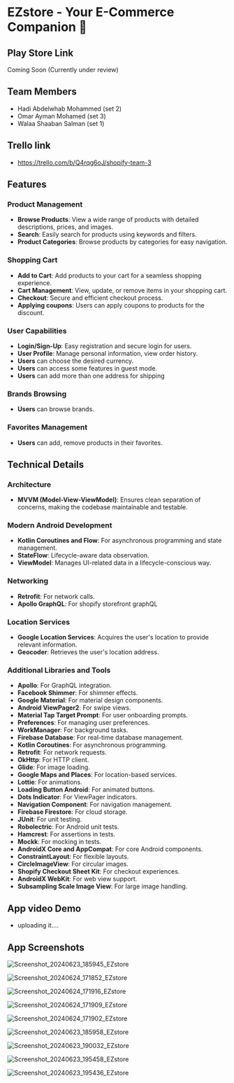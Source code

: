 # EZstore  - Your E-Commerce Companion 🛒

## Play Store Link
Coming Soon (Currently under review)

## Team Members
   - Hadi Abdelwhab Mohammed     (set 2)
   - Omar Ayman Mohamed          (set 3)
   - Walaa Shaaban Salman        (set 1)
## Trello link
- https://trello.com/b/Q4rqg6oJ/shopify-team-3

## Features

### Product Management
- **Browse Products**: View a wide range of products with detailed descriptions, prices, and images.
- **Search**: Easily search for products using keywords and filters.
- **Product Categories**: Browse products by categories for easy navigation.

### Shopping Cart
- **Add to Cart**: Add products to your cart for a seamless shopping experience.
- **Cart Management**: View, update, or remove items in your shopping cart.
- **Checkout**: Secure and efficient checkout process.
- **Applying coupons**: Users can apply coupons to products for the discount.

### User Capabilities
- **Login/Sign-Up**: Easy registration and secure login for users.
- **User Profile**: Manage personal information, view order history.
- **Users** can choose the desired currency.
- **Users** can access some features in guest mode.
- **Users** can add more than one address for shipping

### Brands Browsing
- **Users** can browse brands.

### Favorites Management
- **Users** can add, remove products in their favorites.



## Technical Details

### Architecture
- **MVVM (Model-View-ViewModel)**: Ensures clean separation of concerns, making the codebase maintainable and testable.

### Modern Android Development
- **Kotlin Coroutines and Flow**: For asynchronous programming and state management.
- **StateFlow**: Lifecycle-aware data observation.
- **ViewModel**: Manages UI-related data in a lifecycle-conscious way.

### Networking
- **Retrofit**: For network calls.
- **Apollo GraphQL**: For shopify storefront graphQL

### Location Services
- **Google Location Services**: Acquires the user's location to provide relevant information.
- **Geocoder**: Retrieves the user's location address.

### Additional Libraries and Tools
- **Apollo**: For GraphQL integration.
- **Facebook Shimmer**: For shimmer effects.
- **Google Material**: For material design components.
- **Android ViewPager2**: For swipe views.
- **Material Tap Target Prompt**: For user onboarding prompts.
- **Preferences**: For managing user preferences.
- **WorkManager**: For background tasks.
- **Firebase Database**: For real-time database management.
- **Kotlin Coroutines**: For asynchronous programming.
- **Retrofit**: For network requests.
- **OkHttp**: For HTTP client.
- **Glide**: For image loading.
- **Google Maps and Places**: For location-based services.
- **Lottie**: For animations.
- **Loading Button Android**: For animated buttons.
- **Dots Indicator**: For ViewPager indicators.
- **Navigation Component**: For navigation management.
- **Firebase Firestore**: For cloud storage.
- **JUnit**: For unit testing.
- **Robolectric**: For Android unit tests.
- **Hamcrest**: For assertions in tests.
- **Mockk**: For mocking in tests.
- **AndroidX Core and AppCompat**: For core Android components.
- **ConstraintLayout**: For flexible layouts.
- **CircleImageView**: For circular images.
- **Shopify Checkout Sheet Kit**: For checkout experiences.
- **AndroidX WebKit**: For web view support.
- **Subsampling Scale Image View**: For large image handling.

## App video Demo
- uploading it....

## App Screenshots 

![Screenshot_20240623_185945_EZstore](https://github.com/omarmetwally/Shopify/assets/20462286/7b53e4c0-ad18-429d-bccd-6517d1a347c8)



![Screenshot_20240624_171852_EZstore](https://github.com/omarmetwally/Shopify/assets/20462286/c69d2cf5-3469-4f46-8c67-8c8881a536b8)

![Screenshot_20240624_171916_EZstore](https://github.com/omarmetwally/Shopify/assets/20462286/d91cc3c9-7c29-4109-90ba-36928645a614)


![Screenshot_20240624_171909_EZstore](https://github.com/omarmetwally/Shopify/assets/20462286/5b278dcc-31e4-426c-8c63-c69c7b88005b)


![Screenshot_20240624_171902_EZstore](https://github.com/omarmetwally/Shopify/assets/20462286/d2872e66-9851-43d1-9384-5a5cbee949bc)

![Screenshot_20240623_185958_EZstore](https://github.com/omarmetwally/Shopify/assets/20462286/f7f8604a-d113-455c-ad13-dffa25604a70)

![Screenshot_20240623_190032_EZstore](https://github.com/omarmetwally/Shopify/assets/20462286/c7d9339d-2210-4578-a723-3bc0d0dce305)

![Screenshot_20240623_195458_EZstore](https://github.com/omarmetwally/Shopify/assets/20462286/01f6c9ec-47a8-47bd-9b03-f3f6a1ce33f7)


![Screenshot_20240623_195436_EZstore](https://github.com/omarmetwally/Shopify/assets/20462286/2e1402ae-274d-4c49-bb75-7a487754507b)

